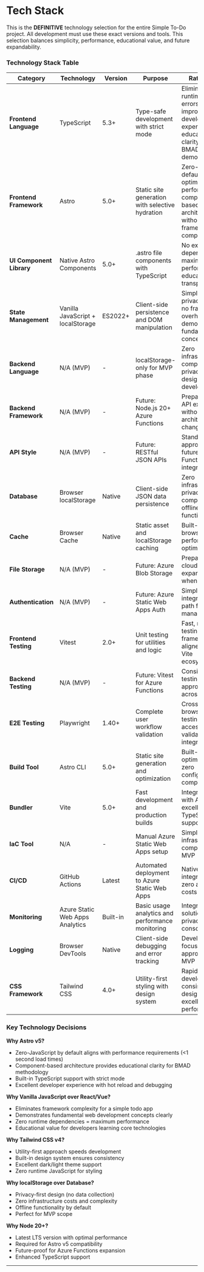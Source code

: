 # Tech Stack

This is the **DEFINITIVE** technology selection for the entire Simple To-Do project. All development must use these exact versions and tools. This selection balances simplicity, performance, educational value, and future expandability.

### Technology Stack Table

| Category | Technology | Version | Purpose | Rationale |
|----------|------------|---------|---------|-----------|
| **Frontend Language** | TypeScript | 5.3+ | Type-safe development with strict mode | Eliminates runtime errors, improves developer experience, educational clarity for BMAD demonstration |
| **Frontend Framework** | Astro | 5.0+ | Static site generation with selective hydration | Zero-JS by default, optimal performance, component-based architecture without framework complexity |
| **UI Component Library** | Native Astro Components | 5.0+ | .astro file components with TypeScript | No external dependencies, maximum performance, educational transparency |
| **State Management** | Vanilla JavaScript + localStorage | ES2022+ | Client-side persistence and DOM manipulation | Simplicity, privacy-first, no framework overhead, demonstrates fundamental concepts |
| **Backend Language** | N/A (MVP) | - | localStorage-only for MVP phase | Zero infrastructure complexity, privacy-first design, rapid development |
| **Backend Framework** | N/A (MVP) | - | Future: Node.js 20+ Azure Functions | Prepared for API expansion without architecture changes |
| **API Style** | N/A (MVP) | - | Future: RESTful JSON APIs | Standard approach for future Azure Functions integration |
| **Database** | Browser localStorage | Native | Client-side JSON data persistence | Zero infrastructure, privacy compliance, offline functionality |
| **Cache** | Browser Cache | Native | Static asset and localStorage caching | Built-in browser performance optimization |
| **File Storage** | N/A (MVP) | - | Future: Azure Blob Storage | Prepared for cloud expansion when needed |
| **Authentication** | N/A (MVP) | - | Future: Azure Static Web Apps Auth | Simple integration path for user management |
| **Frontend Testing** | Vitest | 2.0+ | Unit testing for utilities and logic | Fast, modern testing framework aligned with Vite ecosystem |
| **Backend Testing** | N/A (MVP) | - | Future: Vitest for Azure Functions | Consistent testing approach across stack |
| **E2E Testing** | Playwright | 1.40+ | Complete user workflow validation | Cross-browser testing, accessibility validation integration |
| **Build Tool** | Astro CLI | 5.0+ | Static site generation and optimization | Built-in optimization, zero configuration complexity |
| **Bundler** | Vite | 5.0+ | Fast development and production builds | Integrated with Astro, excellent TypeScript support |
| **IaC Tool** | N/A | - | Manual Azure Static Web Apps setup | Simplicity over infrastructure complexity for MVP |
| **CI/CD** | GitHub Actions | Latest | Automated deployment to Azure Static Web Apps | Native GitHub integration, zero additional costs |
| **Monitoring** | Azure Static Web Apps Analytics | Built-in | Basic usage analytics and performance monitoring | Integrated solution, privacy-conscious |
| **Logging** | Browser DevTools | Native | Client-side debugging and error tracking | Development-focused approach for MVP |
| **CSS Framework** | Tailwind CSS | 4.0+ | Utility-first styling with design system | Rapid development, consistent design, excellent performance |

### Key Technology Decisions

**Why Astro v5?**
- Zero-JavaScript by default aligns with performance requirements (<1 second load times)
- Component-based architecture provides educational clarity for BMAD methodology
- Built-in TypeScript support with strict mode
- Excellent developer experience with hot reload and debugging

**Why Vanilla JavaScript over React/Vue?**
- Eliminates framework complexity for a simple todo app
- Demonstrates fundamental web development concepts clearly
- Zero runtime dependencies = maximum performance
- Educational value for developers learning core technologies

**Why Tailwind CSS v4?**
- Utility-first approach speeds development
- Built-in design system ensures consistency
- Excellent dark/light theme support
- Zero runtime JavaScript for styling

**Why localStorage over Database?**
- Privacy-first design (no data collection)
- Zero infrastructure costs and complexity
- Offline functionality by default
- Perfect for MVP scope

**Why Node 20+?**
- Latest LTS version with optimal performance
- Required for Astro v5 compatibility
- Future-proof for Azure Functions expansion
- Enhanced TypeScript support

---
